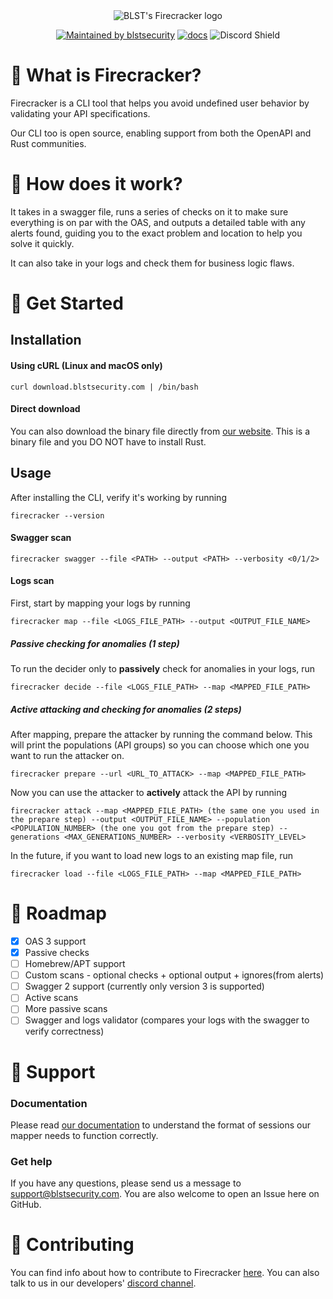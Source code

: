 
<div align="center">
  <img src="https://www.blstsecurity.com/assets/images/cli/logo.png" alt="BLST's Firecracker logo"/>

[![Maintained by blstsecurity](https://img.shields.io/badge/maintained%20by-blst%20security-4F46E5)](https://www.blstsecurity.com/) [![docs](https://img.shields.io/badge/docs-passing-brightgreen)](https://www.blstsecurity.com/firecracker/Documentation)
![Discord Shield](https://discordapp.com/api/guilds/914846937327497307/widget.png?style=shield)
</div>

# 🧨 What is Firecracker?
Firecracker is a CLI tool that helps you avoid undefined user behavior by validating your API specifications.

Our CLI too is open source, enabling support from both the OpenAPI and Rust communities.

# 🔨 How does it work?
It takes in a swagger file, runs a series of checks on it to make sure everything is on par with the OAS, and outputs a detailed table with any alerts found, guiding you to the exact problem and location to help you solve it quickly.

It can also take in your logs and check them for business logic flaws.

# 🐾 Get Started
## Installation
#### Using cURL (Linux and macOS only)
```
curl download.blstsecurity.com | /bin/bash
```

#### Direct download
You can also download the binary file directly from [our website](https://www.blstsecurity.com/firecracker).
This is a binary file and you DO NOT have to install Rust.

## Usage
After installing the CLI, verify it's working by running
```
firecracker --version
```

#### Swagger scan
```
firecracker swagger --file <PATH> --output <PATH> --verbosity <0/1/2>
```

#### Logs scan
First, start by mapping your logs by running
```
firecracker map --file <LOGS_FILE_PATH> --output <OUTPUT_FILE_NAME>
```
##### Passive checking for anomalies (1 step)
To run the decider only to **passively** check for anomalies in your logs, run
```
firecracker decide --file <LOGS_FILE_PATH> --map <MAPPED_FILE_PATH>
```
##### Active attacking and checking for anomalies (2 steps)
After mapping, prepare the attacker by running the command below.
This will print the populations (API groups) so you can choose which one you want to run the attacker on.
```
firecracker prepare --url <URL_TO_ATTACK> --map <MAPPED_FILE_PATH>
```
Now you can use the attacker to **actively** attack the API by running
```
firecracker attack --map <MAPPED_FILE_PATH> (the same one you used in the prepare step) --output <OUTPUT_FILE_NAME> --population <POPULATION_NUMBER> (the one you got from the prepare step) --generations <MAX_GENERATIONS_NUMBER> --verbosity <VERBOSITY_LEVEL>
```
In the future, if you want to load new logs to an existing map file, run
```
firecracker load --file <LOGS_FILE_PATH> --map <MAPPED_FILE_PATH>
```
# 🚧 Roadmap

 - [x] OAS 3 support
 - [x] Passive checks
 - [ ] Homebrew/APT support
 - [ ] Custom scans - optional checks + optional output + ignores(from alerts)
 - [ ] Swagger 2 support (currently only version 3 is supported)
 - [ ] Active scans
 - [ ] More passive scans
 - [ ] Swagger and logs validator (compares your logs with the swagger to verify correctness)

# 💪 Support
### Documentation
Please read [our documentation](https://www.blstsecurity.com/firecracker/Documentation) to understand the format of sessions our mapper needs to function correctly.

### Get help
If you have any questions, please send us a message to [support@blstsecurity.com](mailto:support@blstsecurity.com).
You are also welcome to open an Issue here on GitHub.

# 🤝 Contributing
You can find info about how to contribute to Firecracker [here](https://github.com/blst-security/firecracker/blob/main/CONTRIBUTING.md).
You can also talk to us in our developers' [discord channel](https://discord.gg/WdHhv4DqwU).
